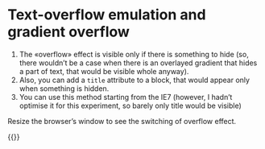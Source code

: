 # Text-overflow emulation and gradient overflow

1. The «overflow» effect is visible only if there is something to hide (so, there wouldn’t be a case when there is an overlayed gradient that hides a part of text, that would be visible whole anyway).
2. Also, you can add a `title` attribute to a block, that would appear only when something is hidden.
3. You can use this method starting from the IE7 (however, I hadn’t optimise it for this experiment, so barely only title would be visible)

Resize the browser’s window to see the switching of overflow effect.

{{<Partial src="overflower.html" style="grid-column: full;" />}}
